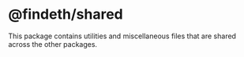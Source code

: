 # @findeth/shared

This package contains utilities and miscellaneous files that are shared across the other packages.

